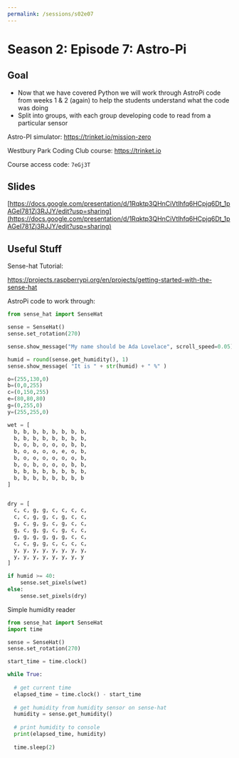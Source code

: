 ```yaml
---
permalink: /sessions/s02e07
---
```

# Season 2: Episode 7: Astro-Pi

## Goal

- Now that we have covered Python we will work through AstroPi code from weeks 1 & 2 (again) to help the students understand what the code was doing
- Split into groups, with each group developing code to read from a particular sensor

Astro-PI simulator: https://trinket.io/mission-zero

Westbury Park Coding Club course: https://trinket.io

Course access code: `7eGj3T`

## Slides

[https://docs.google.com/presentation/d/1Rqktp3QHnCiVtlhfq6HCpjq6Dt_1pAGeI781Zj3RJJY/edit?usp=sharing](https://docs.google.com/presentation/d/1Rqktp3QHnCiVtlhfq6HCpjq6Dt_1pAGeI781Zj3RJJY/edit?usp=sharing)

## Useful Stuff

Sense-hat Tutorial:

https://projects.raspberrypi.org/en/projects/getting-started-with-the-sense-hat



AstroPi code to work through:

```python
from sense_hat import SenseHat

sense = SenseHat()
sense.set_rotation(270)

sense.show_message("My name should be Ada Lovelace", scroll_speed=0.05)

humid = round(sense.get_humidity(), 1)
sense.show_message( "It is " + str(humid) + " %" )

o=(255,130,0)
b=(0,0,255)
c=(0,150,255)
e=(80,80,80)
g=(0,255,0)
y=(255,255,0)

wet = [
  b, b, b, b, b, b, b, b,
  b, b, b, b, b, b, b, b,
  b, o, b, o, o, o, b, b,
  b, o, o, o, o, e, o, b,
  b, o, o, o, o, o, o, b,
  b, o, b, o, o, o, b, b,
  b, b, b, b, b, b, b, b,
  b, b, b, b, b, b, b, b
]


dry = [
  c, c, g, g, c, c, c, c,
  c, c, g, g, c, g, c, c,
  g, c, g, g, c, g, c, c,
  g, c, g, g, c, g, c, c,
  g, g, g, g, g, g, c, c,
  c, c, g, g, c, c, c, c,
  y, y, y, y, y, y, y, y,
  y, y, y, y, y, y, y, y
]

if humid >= 40:
    sense.set_pixels(wet)
else:
    sense.set_pixels(dry)

```

Simple humidity reader

```python
from sense_hat import SenseHat
import time

sense = SenseHat()
sense.set_rotation(270)

start_time = time.clock()

while True:
  
  # get current time
  elapsed_time = time.clock() - start_time
  
  # get humidity from humidity sensor on sense-hat
  humidity = sense.get_humidity()
  
  # print humidity to console
  print(elapsed_time, humidity)
  
  time.sleep(2)
```


